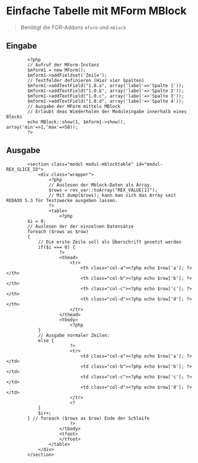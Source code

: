 # Einfache Tabelle mit MForm MBlock

> Benötigt die FOR-Addons `mform` und `mblock`

## Eingabe


            <?php
            // Aufruf der MForm-Instanz
            $mform1 = new MForm(); 
            $mform1->addFieldset('Zeile');
            // Textfelder definieren (Hier vier Spalten) 
            $mform1->addTextField("1.0.a", array('label'=>'Spalte 1'));
            $mform1->addTextField("1.0.b", array('label'=>'Spalte 2'));
            $mform1->addTextField("1.0.c", array('label'=>'Spalte 3'));
            $mform1->addTextField("1.0.d", array('label'=>'Spalte 4'));
            // Ausgabe der MForm mittels MBlock
            // Erlaubt deas Wiederholen der Moduleingabe innerhalb eines Blocks
            echo MBlock::show(1, $mform1->show(), array('min'=>1,'max'=>50));
            ?>

## Ausgabe


            <section class="modul modul-mblocktable" id="modul-REX_SLICE_ID">
                <div class="wrapper">
                    <?php
                    // Auslesen der Mblock-Daten als Array. 
                    $rows = rex_var::toArray("REX_VALUE[1]");
                    // Mit dump($rows); kann man sich das Array seit REDAXO 5.3 für Testzwecke ausgeben lassen. 
                    ?>
                    <table>
                        <?php 
            $i = 0;
            // Auslesen der der einzelnen Datensätze
            foreach ($rows as $row) 
            { 
                // Die erste Zeile soll als Überschrift gesetzt werden
                if($i === 0) { 
                        ?>
                        <thead>
                            <tr>
                                <th class="col-a"><?php echo $row['a']; ?></th>
                                <th class="col-b"><?php echo $row['b']; ?></th>
                                <th class="col-c"><?php echo $row['c']; ?></th>
                                <th class="col-d"><?php echo $row['d']; ?></th>
                            </tr>
                        </thead>
                        <tbody>
                            <?php 
                } 
                // Ausgabe normaler Zeilen:
                else {
                            ?>
                            <tr>
                                <td class="col-a"><?php echo $row['a']; ?></td>
                                <td class="col-b"><?php echo $row['b']; ?></td>
                                <td class="col-c"><?php echo $row['c']; ?></td>
                                <td class="col-d"><?php echo $row['d']; ?></td>
                            </tr>
                            <? 
                }
                $i++;
            } // foreach ($rows as $row) Ende der Schleife
                            ?>
                        </tbody>
                        <tfoot>
                        </tfoot>
                    </table>
                </div>
            </section>

